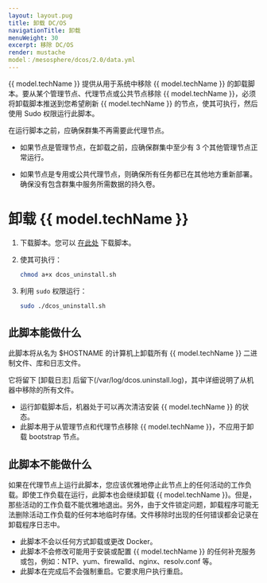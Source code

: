 ```yaml
---
layout: layout.pug
title: 卸载 DC/OS
navigationTitle: 卸载
menuWeight: 30
excerpt: 移除 DC/OS
render: mustache
model：/mesosphere/dcos/2.0/data.yml
---
```


{{ model.techName }} 提供从用于系统中移除 {{ model.techName }} 的卸载脚本。要从某个管理节点、代理节点或公共节点移除 {{ model.techName }}，必须将卸载脚本推送到您希望刷新 {{ model.techName }} 的节点，使其可执行，然后使用 Sudo 权限运行此脚本。

在运行脚本之前，应确保群集不再需要此代理节点。

- 如果节点是管理节点，在卸载之前，应确保群集中至少有 3 个其他管理节点正常运行。

- 如果节点是专用或公共代理节点，则确保所有任务都已在其他地方重新部署。确保没有包含群集中服务所需数据的持久卷。

# 卸载 {{ model.techName }}

1. 下载脚本。您可以 [在此处](http://downloads.mesosphere.com/dcos-uninstall/uninstall.sh) 下载脚本。
1. 使其可执行：

    ```bash
    chmod a+x dcos_uninstall.sh
    ```
    
1. 利用 `sudo` 权限运行：
    
    ```bash
    sudo ./dcos_uninstall.sh
    ```


## 此脚本能做什么
此脚本将从名为 $HOSTNAME 的计算机上卸载所有 {{ model.techName }} 二进制文件、库和日志文件。

它将留下 [卸载日志] 后留下(/var/log/dcos.uninstall.log)，其中详细说明了从机器中移除的所有文件。

- 运行卸载脚本后，机器处于可以再次清洁安装 {{ model.techName }} 的状态。
- 此脚本用于从管理节点和代理节点移除 {{ model.techName }}，不应用于卸载 bootstrap 节点。

## 此脚本不能做什么

如果在代理节点上运行此脚本，您应该优雅地停止此节点上的任何活动的工作负载。即使工作负载在运行，此脚本也会继续卸载 {{ model.techName }}。但是，那些活动的工作负载不能优雅地退出。另外，由于文件锁定问题，卸载程序可能无法删除活动工作负载的任何本地临时存储。文件移除时出现的任何错误都会记录在卸载程序日志中。

- 此脚本不会以任何方式卸载或更改 Docker。
- 此脚本不会修改可能用于安装或配置 {{ model.techName }} 的任何补充服务或包，例如：NTP、yum、firewalld、nginx、resolv.conf 等。
- 此脚本在完成后不会强制重启。它要求用户执行重启。

